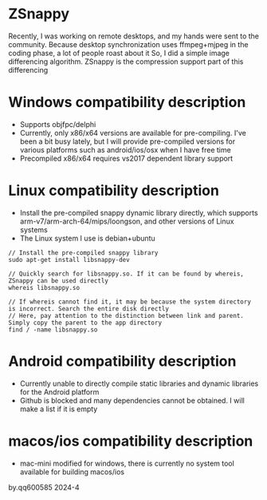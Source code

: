 # ZSnappy 

Recently, I was working on remote desktops, and my hands were sent to the community. Because desktop synchronization uses ffmpeg+mjpeg in the coding phase, a lot of people roast about it 
So, I did a simple image differencing algorithm. ZSnappy is the compression support part of this differencing 

# Windows compatibility description 

- Supports objfpc/delphi 
- Currently, only x86/x64 versions are available for pre-compiling. I've been a bit busy lately, but I will provide pre-compiled versions for various platforms such as android/ios/osx when I have free time 
- Precompiled x86/x64 requires vs2017 dependent library support 

# Linux compatibility description 

- Install the pre-compiled snappy dynamic library directly, which supports arm-v7/arm-arch-64/mips/loongson, and other versions of Linux systems 
- The Linux system I use is debian+ubuntu 

``` 
// Install the pre-compiled snappy library 
sudo apt-get install libsnappy-dev 

// Quickly search for libsnappy.so. If it can be found by whereis, ZSnappy can be used directly 
whereis libsnappy.so 

// If whereis cannot find it, it may be because the system directory is incorrect. Search the entire disk directly 
// Here, pay attention to the distinction between link and parent. Simply copy the parent to the app directory 
find / -name libsnappy.so 
``` 

# Android compatibility description 

- Currently unable to directly compile static libraries and dynamic libraries for the Android platform 
- Github is blocked and many dependencies cannot be obtained. I will make a list if it is empty 

# macos/ios compatibility description 

- mac-mini modified for windows, there is currently no system tool available for building macos/ios 
  
by.qq600585 
2024-4
